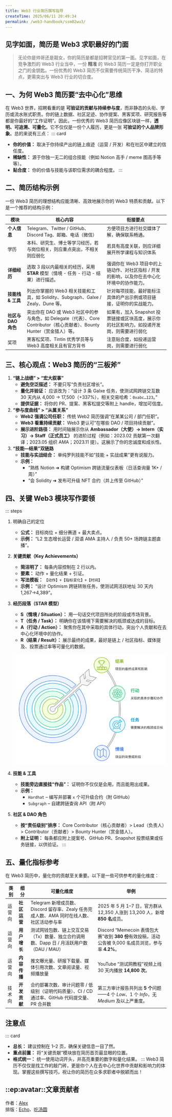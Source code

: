 ```yaml
---
title: Web3 行业简历撰写指导
createTime: 2025/06/11 20:49:34
permalink: /web3-handbook/ssm02wu3/
---
```


## 见字如面，简历是 Web3 求职最好的门面

> 无论你是帅哥还是靓女，你的简历是都是招聘官见的第一面。见字如面，在竞争激烈的 Web3 行业当中，一份 **精准** 的 Web3 简历一定是你打开职业之门的金钥匙。一份优秀的 Web3 简历不仅需要传统简历干净、简洁的特点，更需突出与 Web3 行业的切合度。

## 一、为何 Web3 简历要“去中心化”思维

在 Web3 世界，招聘看重的是 **可验证的贡献与持续参与度**，而非静态的头衔、学历或流水账式职责。你的链上数据、社区足迹、协作提案、黑客奖项、研究报告等都是你最好的“工作证明”。因此，一份优秀的 Web3 简历应像区块链一样，**透明、可追溯、可量化**。它不仅仅是一份个人履历，更是一张 **可验证的个人品牌形象**。总的来说有三点：
::: card
- **你的价值：** 取决于你持续产出的链上痕迹（运营 / 开发）和在社区中建立的信任度。
- **稀缺性：** 源于你独一无二的组合技能（例如 Notion 高手 / meme 图高手等等）。
- **贴合度：** 你的价值与技能与该职位需求的耦合程度。
:::
## 二、简历结构示例

一份 Web3 简历的理想结构应能清晰、高效地展示你的 Web3 特质和贡献。以下是一个推荐的结构示例：

| 模块 | 核心内容 | 衔接要点 |
| --- | --- | --- |
| **个人信息** | Telegram、Twitter / GitHub、Discord Tag、邮箱、电话（微信） | 方便项目方进行社交媒体了解，确保联系畅通。 |
| 学历 | 本科、研究生、博士等学习经历，若与岗位相关，则应重点突出，不相关则应弱化 | 若具有高度关联，则应详细展开所学课程与知识体系 |
| **详细经历** | 选取 3 段以内最相关的经历，采用 **STAR** 模型（情境 - 任务 - 行动 - 结果）进行描述。 | 强调你在 Web3 项目中的上链动作、对社区指标 / 开发的影响，以及你在去中心化环境中的协作能力。 |
| **技能栈 & 工具** | 列出你掌握的 Web3 相关技能和工具，如 Solidity、Subgraph、Galxe / Zealy、Dune 等。 | 针对每项技能，最好能标注具体的产出示例或项目链接，证明你的实战能力。 |
| **社区与 DAO 角色** | 突出你在 DAO 或 Web3 社区中的参与角色，如 Delegate（代表）、Core Contributor（核心贡献者）、Bounty Hunter（赏金猎人）等。 | 如果有，加入 Snapshot 投票链接或区块高度，展示你的社区影响力。如投递开发岗，则需要进行弱化 |
| 奖项 | 黑客松奖项、Tintin 优秀学员等与 Web3 高度相关且有官方背书 | 注意贴合度，如投递运营岗，则需要进行弱化 |

## 三、核心观点：Web3 简历的“三板斧”

1. **“链上战绩” > “宏大叙事”**
    - **避免空泛描述：** 不要只写“负责社区增长”。
    - **量化并验证：** 应该改为：“设计 3 条 Galxe 任务，使测试网跨链交互数 30 天内从 4,000 → 17,500（+337%），相关交易哈希：`0xabc…123`。”
    - **提供证据：** 将你的 PR、提案、黑客松提交等附上 handle，增加可信度。
2. **“参与度曲线” > “从属关系”**
    - **Web2 强调公司任职：** 传统 Web2 简历强调“在某某公司 / 部门任职”。
    - **Web3 看重持续贡献：** Web3 更认可“在哪些 DAO / 项目持续贡献”。
    - **展示进阶路径：** 用时间轴展示你从 **Ambassador（大使）→ Intern（实习）→ Staff（正式员工）** 的进阶过程（例如：2023.02 贡献第一次翻译；2023.05 组织 AMA；2023.11 提）。这展示了你的忠诚度和成长性。
3. **“技能—结果”双链路**
    - **技能与实战结合：** 单纯罗列技能不如“技能 + 实战成果”更有说服力。
    - **示例：**
        - “熟练 Notion ➜ 构建 Optimism 跨链流量仪表板（日活查询量 1K+ / 周）”
        - “会 Solidity ➜ 发布可升级 NFT 合约（并上传至 GitHub）”

## 四、关键 Web3 模块写作要领
::: steps
1. 明确自己的定位
    - **公式：** 目标岗位 + 细分赛道 + 最大卖点。
    - **示例：** “L2 生态增长运营 / 双语 AMA 主持人 / 负责 50+ 场跨链主题直播”。
2. **关键贡献（Key Achievements）**
    - **简洁明了：** 每条内容控制在 2 行以内。
    - **要素：** 动作 + 量化结果 + 引证。
    - **写法模板：** `【动作】+【指标变化】+【时间】`
    - **示例：** “设计 Optimism 跨链转账任务，使测试网活跃地址 30 天内 1,267→4,389”。
3. **经历段落（STAR 模型）**
    - **S（情境 / Situation）：** 用一句话交代项目所处的阶段或市场背景。
    - **T（任务 / Task）：** 明确你在该情境下需要解决的瓶颈或达成的目标。
    - **A（行动 / Action）：** 聚焦你在其中采取的具体行动，突出个人贡献和在去中心化环境中的协作。
    - **R（结果 / Result）：** 展示最终的成果，最好是链上 / 社区指标、媒体提及、投票通过率等可量化的数据。
    
    ![图 1](../images/write-resume/_-_visual_selection_(4).png)
    
4. **技能 & 工具**
    - **技能旁边直接挂“作品”：** 证明你不仅仅是会用，而且能用出成果。
    - **示例：**
        - `Hardhat` – 编写并部署 `x` 个可升级合约（附 GitHub）
        - `Subgraph` – 自建跨链查询 API（附 API）
5. **社区 & DAO 角色**
    - **按“责任级别”排序：** Core Contributor（核心贡献者）> Lead（负责人）> Contributor（贡献者）> Bounty Hunter（赏金猎人）。
    - **附上证明：** 每条都应附上提案号、GitHub PR、Snapshot 投票结果或任务链接，以供验证。
:::
## 五、量化指标参考

在 Web3 简历中，量化你的贡献至关重要。以下是一些可供参考的量化维度：

| 类别 | 细分 | 可量化维度 | 举例 |
| --- | --- | --- | --- |
| 运营向 | **社区运营** | Telegram 新增成员数、Discord 留存率、Zealy 任务完成人数、AMA 同时在线人数、社区活动参与率 | 2025 年 5 月 1–7 日，官方群从 12,350 人涨到 13,200 人，新增 **850 名**成员。 |
| 运营向 | **用户增长** | 测试网钱包数、链上交互交易（Tx）数量、独立合约调用数、Dapp 日 / 月活跃用户数（DAU / MAU） | Discord “Memecoin 表情包大赛”收到 **380 份**有效投稿，活动公告被 9,000 名成员浏览，参与率 **4.2%**。 |
| 运营向 | **内容传播** | 推文曝光量、研报下载量、媒体引用次数、文章阅读量、视频播放量 | YouTube “测试网教程”视频上线 30 天内播放 **14,800 次**。 |
| 技术向 | **开发贡献** | 合约部署次数、审计问题零 / 低级别（证明代码质量）、CI / CD 通过率、GitHub 代码提交量、PR 合并数 | 第三方审计报告共列出 **5 个**问题——4 个 *Low*、1 个 *Info*，无 *Medium* 及以上严重度。 |

## 注意点
::: card
- **总长：** 建议控制在 1–2 页，确保关键信息一目了然。
- **重点前置：** 将“关键贡献”模块放在简历首页最显眼的位置。
- **格式统一：** 统一使用动词开头，并高亮重要的数字和量化结果。
:::
Web3 简历不仅仅是找工作的敲门砖，更是你个人在去中心化世界中贡献和影响力的体现。掌握这些撰写技巧，祝让你的简历在众多求职者中脱颖而出！

## ::ep:avatar::文章贡献者  
作者：[Alex](/)  
排版：[Echo](https://x.com/Echo_liuchan)、[吃汤圆](/) 